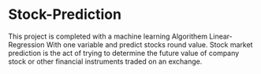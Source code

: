 # Stock-Prediction
This project is completed with a machine learning Algorithem Linear-Regression With one variable and predict stocks round value.
Stock market prediction is the act of trying to determine the future value of company stock or other financial instruments traded on an exchange.

